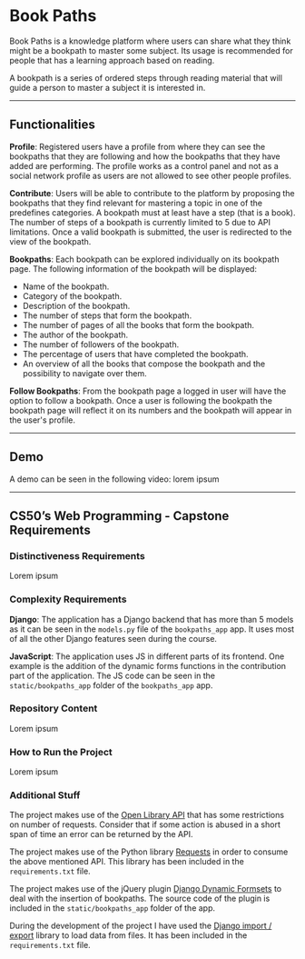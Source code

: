 # Book Paths

Book Paths is a knowledge platform where users can share what they think might be a bookpath to master some subject. Its usage is recommended for people that has a learning approach based on reading.

A bookpath is a series of ordered steps through reading material that will guide a person to master a subject it is interested in.

---
## Functionalities

**Profile**: Registered users have a profile from where they can see the bookpaths that they are following and how the bookpaths that they have added are performing. The profile works as a control panel and not as a social network profile as users are not allowed to see other people profiles.

**Contribute**: Users will be able to contribute to the platform by proposing the bookpaths that they find relevant for mastering a topic in one of the predefines categories. A bookpath must at least have a step (that is a book). The number of steps of a bookpath is currently limited to 5 due to API limitations. Once a valid bookpath is submitted, the user is redirected to the view of the bookpath.

**Bookpaths**: Each bookpath can be explored individually on its bookpath page. The following information of the bookpath will be displayed:

* Name of the bookpath.
* Category of the bookpath.
* Description of the bookpath.
* The number of steps that form the bookpath.
* The number of pages of all the books that form the bookpath.
* The author of the bookpath.
* The number of followers of the bookpath.
* The percentage of users that have completed the bookpath.
* An overview of all the books that compose the bookpath and the possibility to navigate over them.

**Follow Bookpaths**: From the bookpath page a logged in user will have the option to follow a bookpath. Once a user is following the bookpath the bookpath page will reflect it on its numbers and the bookpath will appear in the user's profile.

---
## Demo

A demo can be seen in the following video: lorem ipsum

---
## CS50’s Web Programming - Capstone Requirements

### Distinctiveness Requirements

Lorem ipsum

### Complexity Requirements

**Django**: The application has a Django backend that has more than 5 models as it can be seen in the `models.py` file of the `bookpaths_app` app. It uses most of all the other Django features seen during the course.

**JavaScript**: The application uses JS in different parts of its frontend. One example is the addition of the dynamic forms functions in the contribution part of the application. The JS code can be seen in the `static/bookpaths_app` folder of the `bookpaths_app` app.

### Repository Content

Lorem ipsum

### How to Run the Project

Lorem ipsum

### Additional Stuff

The project makes use of the [Open Library API](https://openlibrary.org/developers/api) that has some restrictions on number of requests. Consider that if some action is abused in a short span of time an error can be returned by the API.

The project makes use of the Python library [Requests](https://requests.readthedocs.io/en/master/) in order to consume the above mentioned API. This library has been included in the `requirements.txt` file.

The project makes use of the jQuery plugin [Django Dynamic Formsets](https://github.com/elo80ka/django-dynamic-formset) to deal with the insertion of bookpaths. The source code of the plugin is included in the `static/bookpaths_app` folder of the app.

During the development of the project I have used the [Django import / export](https://django-import-export.readthedocs.io/en/stable/) library to load data from files. It  has been included in the `requirements.txt` file.
